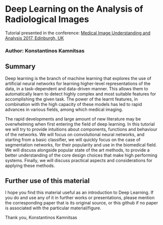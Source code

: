 Deep Learning on the Analysis of Radiological Images
=====================================================

Tutorial presented in the conference: [Medical Image Understanding and Analysis 2017, Edinburgh, UK](https://miua2017.wordpress.com/programme/)

### Author: Konstantinos Kamnitsas


## Summary

Deep learning is the branch of machine learning that explores the use of artificial neural networks for learning higher-level representations of the data, in a task-dependent and data-driven manner. This allows them to automatically learn to detect highly complex and most suitable features for accomplishing the given task. The power of the learnt features, in combination with the high capacity of these models has led to rapid advances in various fields, among which medical imaging.

The rapid developments and large amount of new literature may be overwhelming when first entering the field of deep learning. In this tutorial we will try to provide intuitions about components, functions and behaviour of the networks. We will focus on convolutional neural networks, and starting from a basic classifier, we will quickly focus on the case of segmentation networks, for their popularity and use in the biomedical field. We will discuss alongside popular state of the art methods, to provide a better understanding of the core design choices that make high performing systems. Finally, we will discuss practical aspects and considerations for applying these methods.


## Further use of this material

I hope you find this material useful as an introduction to Deep Learning. If you do and use any of it in further works or presentations, please mention the corresponding paper that is its original source, or this github if no paper is associated with the particular material/figure.


Thank you,
Konstantinos Kamnitsas